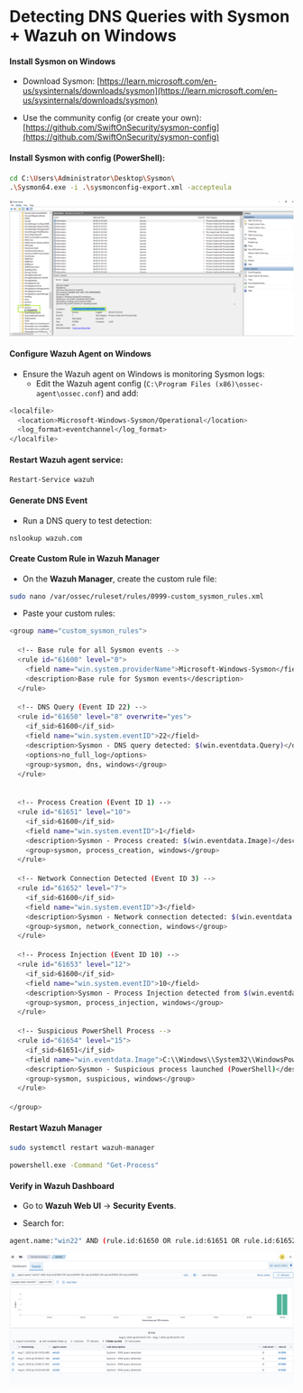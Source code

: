 # Detecting DNS Queries with Sysmon + Wazuh on Windows

#### Install Sysmon on Windows

- Download Sysmon: [https://learn.microsoft.com/en-us/sysinternals/downloads/sysmon](https://learn.microsoft.com/en-us/sysinternals/downloads/sysmon)

- Use the community config (or create your own): [https://github.com/SwiftOnSecurity/sysmon-config](https://github.com/SwiftOnSecurity/sysmon-config)

#### Install Sysmon with config (PowerShell):

```sh
cd C:\Users\Administrator\Desktop\Sysmon\
.\Sysmon64.exe -i .\sysmonconfig-export.xml -accepteula
```

![WAZUH](/Wazuh/assets/11.png)

#### Configure Wazuh Agent on Windows

- Ensure the Wazuh agent on Windows is monitoring Sysmon logs:
  - Edit the Wazuh agent config (`C:\Program Files (x86)\ossec-agent\ossec.conf`) and add:

```sh
<localfile>
  <location>Microsoft-Windows-Sysmon/Operational</location>
  <log_format>eventchannel</log_format>
</localfile>
```

#### Restart Wazuh agent service:

```sh
Restart-Service wazuh
```

#### Generate DNS Event

- Run a DNS query to test detection:

```sh
nslookup wazuh.com
```

#### Create Custom Rule in Wazuh Manager

- On the **Wazuh Manager**, create the custom rule file:

```sh
sudo nano /var/ossec/ruleset/rules/0999-custom_sysmon_rules.xml
```

- Paste your custom rules:

```sh
<group name="custom_sysmon_rules">

  <!-- Base rule for all Sysmon events -->
  <rule id="61600" level="0">
    <field name="win.system.providerName">Microsoft-Windows-Sysmon</field>
    <description>Base rule for Sysmon events</description>
  </rule>

  <!-- DNS Query (Event ID 22) -->
  <rule id="61650" level="8" overwrite="yes">
    <if_sid>61600</if_sid>
    <field name="win.system.eventID">22</field>
    <description>Sysmon - DNS query detected: $(win.eventdata.Query)</description>
    <options>no_full_log</options>
    <group>sysmon, dns, windows</group>
  </rule>


  <!-- Process Creation (Event ID 1) -->
  <rule id="61651" level="10">
    <if_sid>61600</if_sid>
    <field name="win.system.eventID">1</field>
    <description>Sysmon - Process created: $(win.eventdata.Image)</description>
    <group>sysmon, process_creation, windows</group>
  </rule>

  <!-- Network Connection Detected (Event ID 3) -->
  <rule id="61652" level="7">
    <if_sid>61600</if_sid>
    <field name="win.system.eventID">3</field>
    <description>Sysmon - Network connection detected: $(win.eventdata.DestinationIp):$(win.eventdata.DestinationPort)</description>
    <group>sysmon, network_connection, windows</group>
  </rule>

  <!-- Process Injection (Event ID 10) -->
  <rule id="61653" level="12">
    <if_sid>61600</if_sid>
    <field name="win.system.eventID">10</field>
    <description>Sysmon - Process Injection detected from $(win.eventdata.SourceImage) to $(win.eventdata.TargetImage)</description>
    <group>sysmon, process_injection, windows</group>
  </rule>

  <!-- Suspicious PowerShell Process -->
  <rule id="61654" level="15">
    <if_sid>61651</if_sid>
    <field name="win.eventdata.Image">C:\\Windows\\System32\\WindowsPowerShell\\v1.0\\powershell.exe</field>
    <description>Sysmon - Suspicious process launched (PowerShell)</description>
    <group>sysmon, suspicious, windows</group>
  </rule>

</group>
```

#### Restart Wazuh Manager

```sh
sudo systemctl restart wazuh-manager
```

```sh
powershell.exe -Command "Get-Process"
```

#### Verify in Wazuh Dashboard

- Go to **Wazuh Web UI** -> **Security Events**.

- Search for:

```sh
agent.name:"win22" AND (rule.id:61650 OR rule.id:61651 OR rule.id:61652 OR rule.id:61653 OR rule.id:61654)
```

![WAZUH](/Wazuh/assets/12.png)
